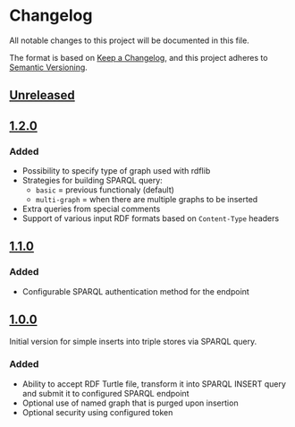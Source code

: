 # Changelog

All notable changes to this project will be documented in this file.

The format is based on [Keep a Changelog](https://keepachangelog.com/en/1.0.0/),
and this project adheres to [Semantic Versioning](https://semver.org/spec/v2.0.0.html).

## [Unreleased]

## [1.2.0]

### Added

- Possibility to specify type of graph used with rdflib
- Strategies for building SPARQL query:
  - `basic` = previous functionaly (default)
  - `multi-graph` = when there are multiple graphs to be inserted
- Extra queries from special comments
- Support of various input RDF formats based on `Content-Type` headers

## [1.1.0]

### Added

- Configurable SPARQL authentication method for the endpoint

## [1.0.0]

Initial version for simple inserts into triple stores via SPARQL query.

### Added

- Ability to accept RDF Turtle file, transform it into SPARQL INSERT query
  and submit it to configured SPARQL endpoint
- Optional use of named graph that is purged upon insertion
- Optional security using configured token

[Unreleased]: /../../compare/v1.2.0...develop
[1.0.0]: /../../tree/v1.0.0
[1.1.0]: /../../tree/v1.1.0
[1.2.0]: /../../tree/v1.2.0
